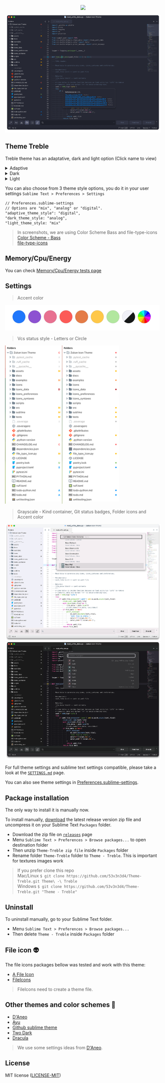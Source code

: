 <p align="center">
    <a href="" title="Sublime Version">
        <img src="https://img.shields.io/badge/Build_for_Sublime_text-4143-orange?style=flat&logo=sublime-text"/>
    </a>
</p>

![Theme Treble](assets/screenshots.gif)

## Theme Treble

Treble theme has an adaptative, dark and light option (Click name to view)  

<details>
  <summary>Adaptive</summary>
  <img src="assets/screenshot-adaptive.png" name="Treble Adaptive">
</details>
<details>
  <summary>Dark</summary>
  <img src="assets/screenshot-dark.png" name="Treble Dark">
</details>
<details>
  <summary>Light</summary>
  <img src="assets/screenshot-light.png" name="Treble Light">
</details>

You can also choose from 3 theme style options, you do it in your user settings `Sublime Text > Preferences > Settings`

```
// Preferences.sublime-settings
// Options are "mix", "analog" or "digital".
"adaptive_theme_style": "digital",
"dark_theme_style: "analog",
"light_theme_style: "mix"
```

> In screenshots, we are using Color Scheme Bass and file-type-icons  
[Color Scheme - Bass](https://github.com/53v3n3d4/Color-Scheme-Bass)  
[file-type-icons](https://github.com/53v3n3d4/file-type-icons)

## Memory/Cpu/Energy

You can check [Memory/Cpu/Energy tests page](https://github.com/53v3n3d4/Theme-Treble/blob/main/pkgtest/PKGTEST.md)  

## Settings

> Accent color

![Accent colors](assets/accent-colors.png)

> Vcs status style - Letters or Circle

![Letters or Circle](assets/screenshot-vcs-status.png)

> Grayscale - Kind container, Git status badges, Folder icons and Accent color

![Screenshot grayscale](assets/screenshot-grayscale-white.png)
![Screenshot grayscale](assets/screenshot-grayscale-black.png)

For full theme settings and sublime text settings compatible, please take a look at the [`SETTINGS.md`](https://github.com/53v3n3d4/Theme-Treble/blob/main/SETTINGS.md) page.  

You can also see theme settings in [Preferences.sublime-settings](https://github.com/53v3n3d4/Theme-Treble/blob/main/Preferences.sublime-settings).

## Package installation

The only way to install it is manually now.  

To install manually, [download](https://github.com/53v3n3d4/Theme-Treble/releases) the latest release version zip file and uncompress it on your Sublime Text `Packages` folder.  
- Download the zip file on [`releases`](https://github.com/53v3n3d4/Theme-Treble/releases) page  
- Menu `Sublime Text > Preferences > Browse packages...` to open destination folder  
- Then unzip `Theme-Treble zip file` inside `Packages` folder  
- Rename folder `Theme-Treble` folder to `Theme - Treble`. This is important for textures images work  

> If you prefer clone this repo  
Mac/Linux `$ git clone https://github.com/53v3n3d4/Theme-Treble.git Theme\ -\ Treble`  
Windows `$ git clone https://github.com/53v3n3d4/Theme-Treble.git "Theme - Treble"`  

## Uninstall

To uninstall manually, go to your Sublime Text folder.  
- Menu `Sublime Text > Preferences > Browse packages...`  
- Then delete `Theme - Treble` inside `Packages` folder  

## File icon :alien:

The file icons packages bellow was tested and work with this theme:  
- [A File Icon](https://github.com/SublimeText/AFileIcon)  
- [FileIcons](https://github.com/braver/FileIcons)  

> FileIcons need to create a theme file.

## Other themes and color schemes :dizzy:

- [D'Aneo](https://github.com/SublimeText/Theme-DAneo/)  
- [Ayu](https://github.com/dempfi/ayu)  
- [Github sublime theme](https://github.com/mauroreisvieira/github-sublime-theme)  
- [Two Dark](https://github.com/erremauro/TwoDark)  
- [Dracula](https://draculatheme.com/sublime)  

> We use some settings ideas from [D'Aneo](https://github.com/SublimeText/Theme-DAneo/).  

## License

MIT license ([LICENSE-MIT](LICENSE))
